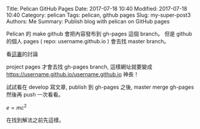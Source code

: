Title: Pelican GitHub Pages
Date: 2017-07-18 10:40
Modified: 2017-07-18 10:40
Category: pelican
Tags: pelican, github pages
Slug: my-super-post3
Authors: Me
Summary: Publish blog with pelican on GitHub pages

Pelican 的 make github 會把內容發布到 gh-pages 這個 branch。
但是 github 的個人 pages ( repo: username.github.io ) 會去找 master branch。

看[這裏](https://github.com/hexojs/hexo/issues/350)的討論

project pages 才會去找 gh-pages branch, 這樣網址就要變成  https://username.github.io/username.github.io  神長！

試試看在 develop 寫文章, publish 到 gh-pages 之後, master merge gh-pages 然後再 push 一次看看。

$e=mc^2$

在找到解法之前先這樣。
